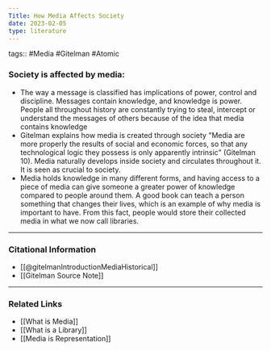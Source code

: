 ```yaml
---
Title: How Media Affects Society
date: 2023-02-05
type: literature
---
```

tags:: #Media #Gitelman #Atomic

### Society is affected by media:

- The way a message is classified has implications of power, control and discipline. Messages contain knowledge, and knowledge is power. People all throughout history are constantly trying to steal, intercept or understand the messages of others because of the idea that media contains knowledge
- Gitelman explains how media is created through society "Media are more properly the results of social and economic forces, so that any technological logic they possess is only apparently intrinsic" (Gitelman 10). Media naturally develops inside society and circulates throughout it. It is seen as crucial to society.
- Media holds knowledge in many different forms, and having access to a piece of media can give someone a greater power of knowledge compared to people around them. A good book can teach a person something that changes their lives, which is an example of why media is important to have. From this fact, people would store their collected media in what we now call libraries.

---
### Citational Information

- [[@gitelmanIntroductionMediaHistorical]]
- [[Gitelman Source Note]]

---

### Related Links

- [[What is Media]]
- [[What is a Library]]
- [[Media is Representation]]